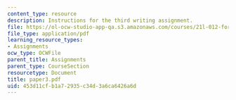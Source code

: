 ```yaml
---
content_type: resource
description: Instructions for the third writing assignment.
file: https://ol-ocw-studio-app-qa.s3.amazonaws.com/courses/21l-012-forms-of-western-narrative-fall-2007/453d11cfb1a72935c34d3a6ca6426a6d_paper3.pdf
file_type: application/pdf
learning_resource_types:
- Assignments
ocw_type: OCWFile
parent_title: Assignments
parent_type: CourseSection
resourcetype: Document
title: paper3.pdf
uid: 453d11cf-b1a7-2935-c34d-3a6ca6426a6d
---
```

